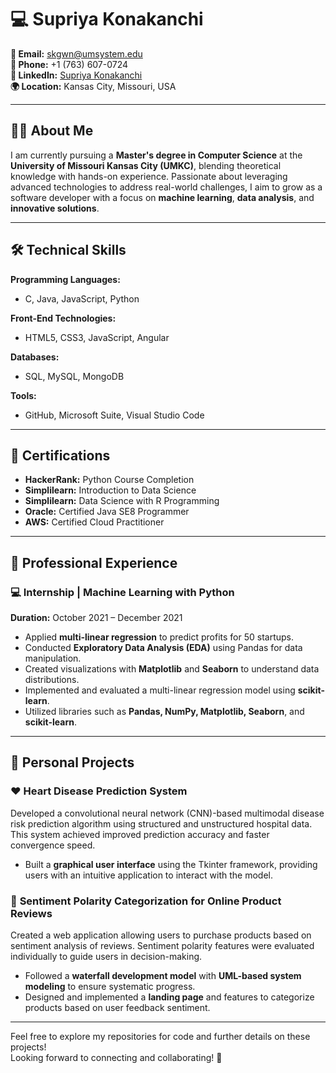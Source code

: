 # 💻 Supriya Konakanchi

**📧 Email:** skgwn@umsystem.edu  
**📱 Phone:** +1 (763) 607-0724  
**🔗 LinkedIn:** [Supriya Konakanchi](https://www.linkedin.com/in/supriya-konakanchi-b5652424a)  
**🌍 Location:** Kansas City, Missouri, USA  

---

## 👩‍🎓 About Me
I am currently pursuing a **Master's degree in Computer Science** at the **University of Missouri Kansas City (UMKC)**, blending theoretical knowledge with hands-on experience. Passionate about leveraging advanced technologies to address real-world challenges, I aim to grow as a software developer with a focus on **machine learning**, **data analysis**, and **innovative solutions**.  

---

## 🛠️ Technical Skills

**Programming Languages:**  
- C, Java, JavaScript, Python  

**Front-End Technologies:**  
- HTML5, CSS3, JavaScript, Angular  

**Databases:**  
- SQL, MySQL, MongoDB  

**Tools:**  
- GitHub, Microsoft Suite, Visual Studio Code  

---

## 📜 Certifications

- **HackerRank:** Python Course Completion  
- **Simplilearn:** Introduction to Data Science  
- **Simplilearn:** Data Science with R Programming  
- **Oracle:** Certified Java SE8 Programmer  
- **AWS:** Certified Cloud Practitioner  

---

## 💼 Professional Experience

### 💻 **Internship | Machine Learning with Python**  
**Duration:** October 2021 – December 2021  
- Applied **multi-linear regression** to predict profits for 50 startups.  
- Conducted **Exploratory Data Analysis (EDA)** using Pandas for data manipulation.  
- Created visualizations with **Matplotlib** and **Seaborn** to understand data distributions.  
- Implemented and evaluated a multi-linear regression model using **scikit-learn**.  
- Utilized libraries such as **Pandas, NumPy, Matplotlib, Seaborn**, and **scikit-learn**.

---

## 📂 Personal Projects

### ❤️ **Heart Disease Prediction System**  
Developed a convolutional neural network (CNN)-based multimodal disease risk prediction algorithm using structured and unstructured hospital data. This system achieved improved prediction accuracy and faster convergence speed.  
- Built a **graphical user interface** using the Tkinter framework, providing users with an intuitive application to interact with the model.

### 🌟 **Sentiment Polarity Categorization for Online Product Reviews**  
Created a web application allowing users to purchase products based on sentiment analysis of reviews. Sentiment polarity features were evaluated individually to guide users in decision-making.  
- Followed a **waterfall development model** with **UML-based system modeling** to ensure systematic progress.  
- Designed and implemented a **landing page** and features to categorize products based on user feedback sentiment.

---

Feel free to explore my repositories for code and further details on these projects!  
Looking forward to connecting and collaborating! 🚀

